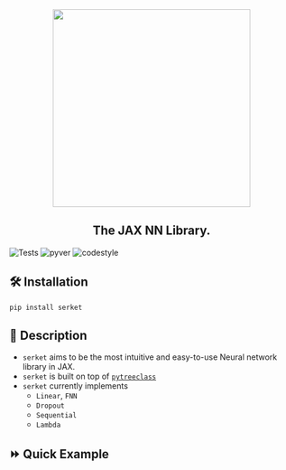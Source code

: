 
<div align="center">
<img width="350px" src="assets/serketLogo.svg"></div>
<h2 align="center">The JAX NN Library.</h2>


![Tests](https://github.com/ASEM000/serket/actions/workflows/tests.yml/badge.svg)
![pyver](https://img.shields.io/badge/python-3.7%203.8%203.9%203.10-red)
![codestyle](https://img.shields.io/badge/codestyle-black-lightgrey)
<!-- [![codecov](https://codecov.io/gh/ASEM000/serket/branch/main/graph/badge.svg?token=C6NXOK9EVS)](https://codecov.io/gh/ASEM000/serket) -->

## 🛠️ Installation<a id="Installation"></a>

```python
pip install serket
```


## 📖 Description<a id="Description"></a>
- `serket` aims to be the most intuitive and easy-to-use Neural network library in JAX.
- `serket` is built on top of [`pytreeclass`](https://github.com/ASEM000/pytreeclass)
- `serket` currently implements 
  - `Linear`, `FNN`
  - `Dropout`
  - `Sequential`
  - `Lambda`


## ⏩ Quick Example <a id="QuickExample">
